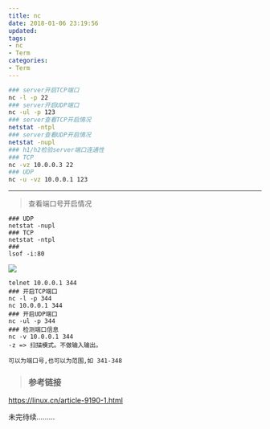 ```yaml
---
title: nc
date: 2018-01-06 23:19:56
updated: 
tags:
- nc
- Term
categories:
- Term
---
```


```bash
### server开启TCP端口
nc -l -p 22
### server开启UDP端口
nc -ul -p 123
### server查看TCP开启情况
netstat -ntpl
### server查看UDP开启情况
netstat -nupl
### h1/h2检验server端口连通性
### TCP
nc -vz 10.0.0.3 22
### UDP
nc -u -vz 10.0.0.1 123
```





---



> 查看端口号开启情况

```shell
### UDP
netstat -nupl
### TCP
netstat -ntpl
### 
lsof -i:80
```

![](https://ws1.sinaimg.cn/large/006tNbRwly1fft8elqrxhj30r80cb7ab.jpg)

```shell
telnet 10.0.0.1 344
### 开启TCP端口
nc -l -p 344
nc 10.0.0.1 344
### 开启UDP端口
nc -ul -p 344
### 检测端口信息
nc -v 10.0.0.1 344
-z => 扫描模式。不做输入输出。

可以为端口号,也可以为范围,如 341-348
```



> ### 参考链接

<https://linux.cn/article-9190-1.html>

<!-- more -->

未完待续.........